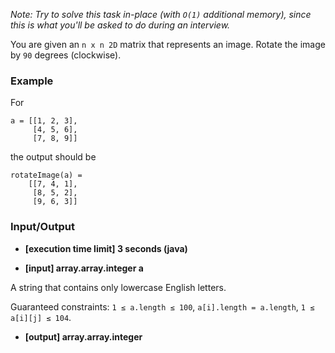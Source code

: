 *Note: Try to solve this task in-place (with `O(1)` additional memory), since this is what you'll be asked to do during an interview.*

You are given an `n x n 2D` matrix that represents an image. Rotate the image by `90` degrees (clockwise).

### Example

For

```
a = [[1, 2, 3],
     [4, 5, 6],
     [7, 8, 9]]
```

the output should be

```
rotateImage(a) =
    [[7, 4, 1],
     [8, 5, 2],
     [9, 6, 3]]
```

### Input/Output

* **[execution time limit] 3 seconds (java)**

* **[input] array.array.integer a**

A string that contains only lowercase English letters.

Guaranteed constraints:
`1 ≤ a.length ≤ 100`,
`a[i].length = a.length`,
`1 ≤ a[i][j] ≤ 104`.

* **[output] array.array.integer**